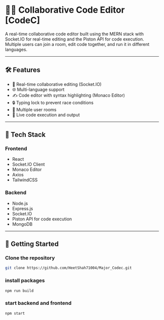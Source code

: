 # 👨‍💻 Collaborative Code Editor [CodeC]

A real-time collaborative code editor built using the MERN stack with Socket.IO for real-time editing and the Piston API for code execution. Multiple users can join a room, edit code together, and run it in different languages.

---

## 🛠️ Features

- 🧠 Real-time collaborative editing (Socket.IO)
- 🌐 Multi-language support
- ✍️ Code editor with syntax highlighting (Monaco Editor)
- 🔒 Typing lock to prevent race conditions
- 👥 Multiple user rooms
- 🚀 Live code execution and output

---

## 🧰 Tech Stack

### Frontend
- React
- Socket.IO Client
- Monaco Editor
- Axios
- TailwindCSS 

### Backend
- Node.js
- Express.js
- Socket.IO
- Piston API for code execution
- MongoDB 

---

## 🚀 Getting Started

### Clone the repository

```bash
git clone https://github.com/HeetShah71004/Major_Codec.git
```

### install packages

```bash
npm run build
```

### start backend and frontend

```bash
npm start
```
